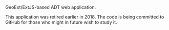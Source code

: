 GeoExt/ExtJS-based ADT web application. 

This application was retired earlier in 2018. 
The code is being committed to GitHub for those who might in future wish to study it.
